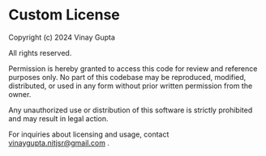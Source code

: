 # Custom License

Copyright (c) 2024 Vinay Gupta

All rights reserved.

Permission is hereby granted to access this code for review and reference purposes only. No part of this codebase may be reproduced, modified, distributed, or used in any form without prior written permission from the owner.

Any unauthorized use or distribution of this software is strictly prohibited and may result in legal action.

For inquiries about licensing and usage, contact vinaygupta.nitjsr@gmail.com .
